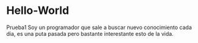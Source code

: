 # Hello-World
Prueba1
Soy un programador que sale a buscar nuevo conocimiento cada dia, es una puta pasada pero bastante interestante esto de la vida.
